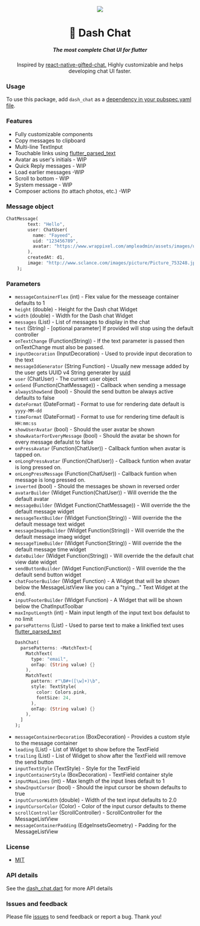 <div style="text-align:center">
  <img src="https://media.giphy.com/media/LROJNHp7VquVer90gm/giphy.gif" />
  <h1>💬 Dash Chat</h1>
  <h5>The most complete Chat UI for flutter</h5>
  <p>Inspired by <a href="https://github.com/FaridSafi/react-native-gifted-chat">react-native-gifted-chat.</a>
      Highly customizable and helps developing chat UI faster.
  </p>
</div>

### Usage

To use this package, add `dash_chat` as a [dependency in your pubspec.yaml file](https://flutter.io/platform-plugins/).

### Features

- Fully customizable components
- Copy messages to clipboard
- Multi-line TextInput
- Touchable links using [flutter_parsed_text](https://pub.dev/packages/flutter_parsed_text)
- Avatar as user's initials - WIP
- Quick Reply messages - WIP
- Load earlier messages -WIP
- Scroll to bottom - WIP
- System message - WIP
- Composer actions (to attach photos, etc.) -WIP

### Message object

```dart
ChatMessage(
        text: "Hello",
        user: ChatUser(
          name: "Fayeed",
          uid: "123456789",
          avatar: "https://www.wrappixel.com/ampleadmin/assets/images/users/4.jpg",
        ),
        createdAt: d1,
        image: "http://www.sclance.com/images/picture/Picture_753248.jpg",
    );
```

### Parameters

- `messageContainerFlex` (int) - Flex value for the messeage container defaults to 1
- `height` (double) - Height for the Dash chat Widget
- `width` (double) - Width for the Dash chat Widget
- `messages` (List<ChatMessage>) - List of messages to display in the chat
- `text` (String) - [optional parameter] If provided will stop using the default controller
- `onTextChange` (Function(String)) - If the text parameter is passed then onTextChange must also be passed.
- `inputDecoration` (InputDecoration) - Used to provide input decoration to the text
- `messageIdGenerator` (String Function) - Usually new message added by the user gets UUID v4 String generater by [uuid](https://pub.dev/packages/uuid)
- `user` (ChatUser) - The current user object
- `onSend` (Function(ChatMessage)) - Callback when sending a message
- `alwaysShowSend` (bool) - Should the send button be always active defaults to false
- `dateFormat` (DateFormat) - Format to use for rendering date default is `yyyy-MM-dd`
- `timeFormat` (DateFormat) - Format to use for rendering time default is `HH:mm:ss`
- `showUserAvatar` (bool) - Should the user avatar be shown
- `showAvatarForEveryMessage` (bool) - Should the avatar be shown for every message defaulst to false
- `onPressAvatar` (Function(ChatUser)) - Callback funtion when avatar is tapped on.
- `onLongPressAvatar` (Function(ChatUser)) - Callback funtion when avatar is long pressed on.
- `onLongPressMessage` (Function(ChatUser)) - Callback funtion when message is long pressed on.
- `inverted` (bool) - Should the messages be shown in reversed order
- `avatarBuilder` (Widget Function(ChatUser)) - Will override the the default avatar
- `messageBuilder` (Widget Function(ChatMessage)) - Will override the the default message widget
- `messageTextBuilder` (Widget Function(String)) - Will override the the default message text widget
- `messageImageBuilder` (Widget Function(String)) - Will override the the default message imaeg widget
- `messageTimeBuilder` (Widget Function(String)) - Will override the the default message time widget
- `dateBuilder` (Widget Function(String)) - Will override the the default chat view date widget
- `sendButtonBuilder` (Widget Function(Function)) - Will override the the default send button widget
- `chatFooterBuilder` (Widget Function) - A Widget that will be shown below the MessageListView like you can a "tying..." Text Widget at the end.
- `inputFooterBuilder` (Widget Function) - A Widget that will be shown below the ChatInputToolbar
- `maxInputLength` (int) - Main input length of the input text box defaulst to no limit
- `parsePatterns` (List<MatchText>) - Used to parse text to make a linkified text uses [flutter_parsed_text](https://pub.dev/packages/flutter_parsed_text)
  ```dart
  DashChat(
    parsePatterns: <MatchText>[
      MatchText(
        type: "email",
        onTap: (String value) {}
      ),
      MatchText(
        pattern: r"\B#+([\w]+)\b",
        style: TextStyle(
          color: Colors.pink,
          fontSize: 24,
        ),
        onTap: (String value) {}
      ),
    ]
  );
  ```
- `messageContainerDecoration` (BoxDecoration) - Provides a custom style to the message container
- `leading` (List<Widget>) - List of Widget to show before the TextField
- `trailing` (List<Widget>) - List of Widget to show after the TextField will remove the send button
- `inputTextStyle` (TextStyle) - Style for the TextField
- `inputContainerStyle` (BoxDecoration) - TextField container style
- `inputMaxLines` (int) - Max length of the input lines default to 1
- `showInputCursor` (bool) - Should the input cursor be shown defaults to true
- `inputCursorWidth` (double) - Width of the text input defaults to 2.0
- `inputCursorColor` (Color) - Color of the input cursor defaults to theme
- `scrollController` (ScrollController) - ScrollController for the MessageListView
- `messageContainerPadding` (EdgeInsetsGeometry) - Padding for the MessageListView

### License
- [MIT](https://github.com/fayeed/dash_chat/blob/master/LICENSE)

### API details

See the [dash_chat.dart](https://github.com/fayeed/dash_chat/blob/master/lib/dash_chat.dart) for more API details

### Issues and feedback

Please file [issues](https://github.com/fayeed/dash_chat/issues)
to send feedback or report a bug. Thank you!
